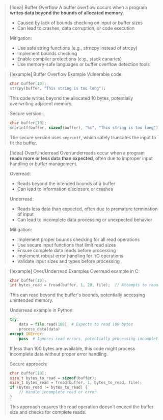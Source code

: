 > [!idea] Buffer Overflow
> A buffer overflow occurs when a program **writes data beyond the bounds of allocated memory**.
> - Caused by lack of bounds checking on input or buffer sizes
> - Can lead to crashes, data corruption, or code execution
> 
> Mitigation:
> - Use safe string functions (e.g., strncpy instead of strcpy)
> - Implement bounds checking
> - Enable compiler protections (e.g., stack canaries)
> - Use memory-safe languages or buffer overflow detection tools

> [!example] Buffer Overflow Example
> Vulnerable code:
> ```c
> char buffer[10];
> strcpy(buffer, "This string is too long");
> ```
> This code writes beyond the allocated 10 bytes, potentially overwriting adjacent memory.
> 
> Secure version:
> ```c
> char buffer[10];
> snprintf(buffer, sizeof(buffer), "%s", "This string is too long");
> ```
> The secure version uses `snprintf`, which safely truncates the input to fit the buffer.

> [!idea] Over/Underread
> Over/underreads occur when a program **reads more or less data than expected**, often due to improper input handling or buffer management.
> 
> Overread:
> - Reads beyond the intended bounds of a buffer
> - Can lead to information disclosure or crashes
> 
> Underread:
> - Reads less data than expected, often due to premature termination of input
> - Can lead to incomplete data processing or unexpected behavior
> 
> Mitigation:
> - Implement proper bounds checking for all read operations
> - Use secure input functions that limit read sizes
> - Ensure complete data reads before processing
> - Implement robust error handling for I/O operations
> - Validate input sizes and types before processing

> [!example] Over/Underread Examples
> Overread example in C:
> ```c
> char buffer[10];
> int bytes_read = fread(buffer, 1, 20, file);  // Attempts to read more than buffer size
> ```
> This can read beyond the buffer's bounds, potentially accessing unintended memory.
> 
> Underread example in Python:
> ```python
> try:
>     data = file.read(100)  # Expects to read 100 bytes
>     process_data(data)
> except IOError:
>     pass  # Ignores read errors, potentially processing incomplete data
> ```
> If less than 100 bytes are available, this code might process incomplete data without proper error handling.
> 
> Secure approach:
> ```c
> char buffer[10];
> size_t bytes_to_read = sizeof(buffer);
> size_t bytes_read = fread(buffer, 1, bytes_to_read, file);
> if (bytes_read != bytes_to_read) {
>     // Handle incomplete read or error
> }
> ```
> This approach ensures the read operation doesn't exceed the buffer size and checks for complete reads.